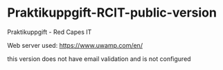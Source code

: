 # Praktikuppgift-RCIT-public-version
Praktikuppgift - Red Capes IT

Web server used: https://www.uwamp.com/en/

this version does not have email validation and is not configured

